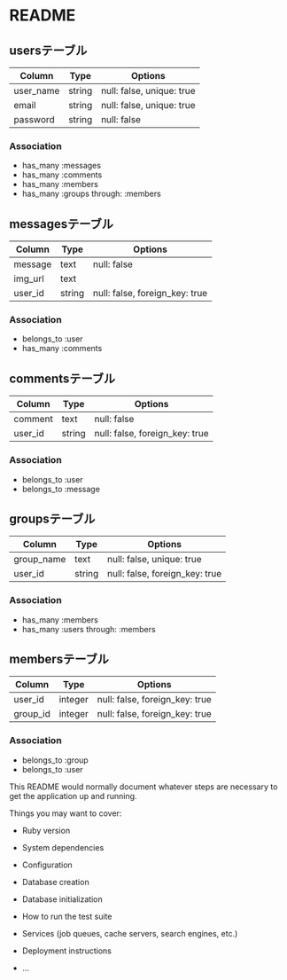 # README

## usersテーブル

|Column|Type|Options|
|------|----|-------|
|user_name|string|null: false, unique: true|
|email|string|null: false, unique: true|
|password|string|null: false|

### Association
- has_many :messages
- has_many :comments
- has_many :members
- has_many :groups through: :members


## messagesテーブル

|Column|Type|Options|
|------|----|-------|
|message|text|null: false|
|img_url|text||
|user_id|string|null: false, foreign_key: true|

### Association
- belongs_to :user
- has_many :comments


## commentsテーブル

|Column|Type|Options|
|------|----|-------|
|comment|text|null: false|
|user_id|string|null: false, foreign_key: true|

### Association
- belongs_to :user
- belongs_to :message


## groupsテーブル

|Column|Type|Options|
|------|----|-------|
|group_name|text|null: false, unique: true|
|user_id|string|null: false, foreign_key: true|

### Association
- has_many :members
- has_many :users through: :members


## membersテーブル

|Column|Type|Options|
|------|----|-------|
|user_id|integer|null: false, foreign_key: true|
|group_id|integer|null: false, foreign_key: true|

### Association
- belongs_to :group
- belongs_to :user


This README would normally document whatever steps are necessary to get the
application up and running.

Things you may want to cover:

* Ruby version

* System dependencies

* Configuration

* Database creation

* Database initialization

* How to run the test suite

* Services (job queues, cache servers, search engines, etc.)

* Deployment instructions

* ...
